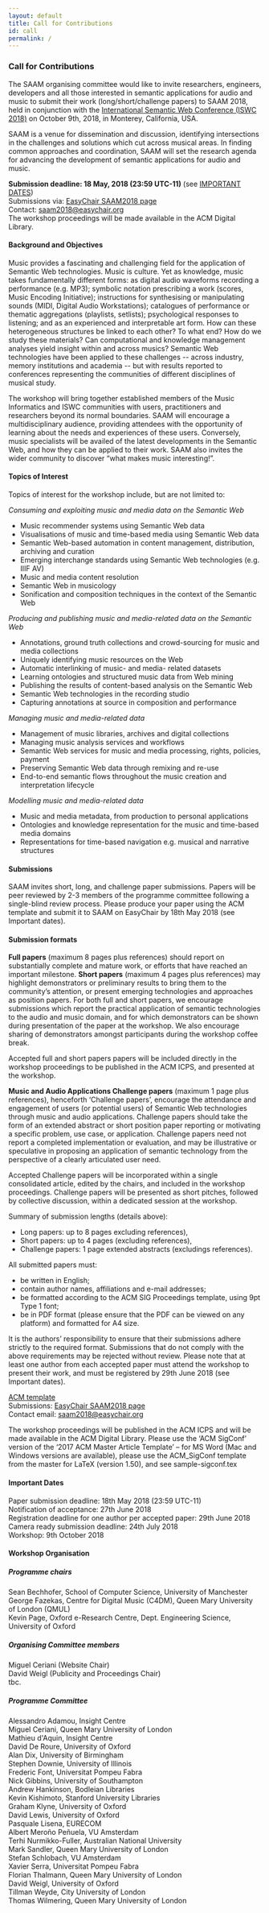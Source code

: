 ```yaml
---
layout: default
title: Call for Contributions
id: call
permalink: /
---
```


### Call for Contributions

The SAAM organising committee would like to invite researchers, engineers, developers and all those interested in semantic applications for audio and music to submit their work (long/short/challenge papers) to SAAM 2018, held in conjunction with the
[International Semantic Web Conference (ISWC 2018)](http://iswc2018.semanticweb.org/)
on October 9th, 2018, in Monterey, California, USA.

SAAM is a venue for dissemination and discussion, identifying intersections in the challenges and solutions which cut across musical areas. In finding common approaches and coordination, SAAM will set the research agenda for advancing the development of semantic applications for audio and music.

__Submission deadline: 18 May, 2018  (23:59 UTC-11)__ (see [IMPORTANT DATES](#important-dates))  
Submissions via: [EasyChair SAAM2018 page](https://www.easychair.org/conferences/?conf=saam2018)  
Contact: [saam2018@easychair.org](mailto:saam2018@easychair.org)  
The workshop proceedings will be made available in the ACM Digital Library.  

#### Background and Objectives
Music provides a fascinating and challenging field for the application of Semantic Web technologies. Music is culture. Yet as knowledge, music takes fundamentally different forms: as digital audio waveforms recording a performance (e.g. MP3); symbolic notation prescribing a work (scores, Music Encoding Initiative); instructions for synthesising or manipulating sounds (MIDI, Digital Audio Workstations); catalogues of performance or thematic aggregations (playlists, setlists); psychological responses to listening; and as an experienced and interpretable art form. How can these heterogeneous structures be linked to each other? To what end? How do we study these materials? Can computational and knowledge management analyses yield insight within and across musics? Semantic Web technologies have been applied to these challenges -- across industry, memory institutions and academia -- but with results reported to conferences representing the communities of different disciplines of musical study.

The workshop will bring together established members of the Music Informatics and ISWC communities with users, practitioners and researchers beyond its normal boundaries. SAAM will encourage a multidisciplinary audience, providing attendees with the opportunity of learning about the needs and experiences of these users. Conversely, music specialists will be availed of the latest developments in the Semantic Web, and how they can be applied to their work. SAAM also invites the wider community to discover “what makes music interesting!”.


#### Topics of Interest
Topics of interest for the workshop include, but are not limited to:

_Consuming and exploiting music and media data on the Semantic Web_
- Music recommender systems using Semantic Web data
- Visualisations of music and time-based media using Semantic Web data
- Semantic Web-based automation in content management, distribution, archiving and curation
- Emerging interchange standards using Semantic Web technologies (e.g. IIIF AV)
- Music and media content resolution
- Semantic Web in musicology
- Sonification and composition techniques in the context of the Semantic Web

_Producing and publishing music and media-related data on the Semantic Web_
- Annotations, ground truth collections and crowd-sourcing for music and media collections
- Uniquely identifying music resources on the Web
- Automatic interlinking of music- and media- related datasets
- Learning ontologies and structured music data from Web mining
- Publishing the results of content-based analysis on the Semantic Web
- Semantic Web technologies in the recording studio
- Capturing annotations at source in composition and performance

_Managing music and media-related data_
- Management of music libraries, archives and digital collections
- Managing music analysis services and workflows
- Semantic Web services for music and media processing, rights, policies, payment
- Preserving Semantic Web data through remixing and re-use
- End-to-end semantic flows throughout the music creation and interpretation lifecycle

_Modelling music and media-related data_
- Music and media metadata, from production to personal applications
- Ontologies and knowledge representation for the music and time-based media domains
- Representations for time-based navigation e.g. musical and narrative structures


#### Submissions
SAAM invites short, long, and challenge paper submissions. Papers will be peer reviewed by 2-3 members of the programme committee following a single-blind review process. Please produce your paper using the ACM template and submit it to SAAM on EasyChair by 18th May 2018 (see Important dates).

#### Submission formats

__Full papers__ (maximum 8 pages plus references) should report on substantially complete and mature work, or efforts that have reached an important milestone.
__Short papers__ (maximum 4 pages plus references) may highlight demonstrators or preliminary results to bring them to the community’s attention, or present emerging technologies and approaches as position papers. For both full and short papers, we encourage submissions which report the practical application of semantic technologies to the audio and music domain, and for which demonstrators can be shown during presentation of the paper at the workshop. We also encourage sharing of demonstrators amongst participants during the workshop coffee break.

Accepted full and short papers papers will be included directly in the workshop
proceedings to be published in the ACM ICPS, and presented at the workshop.

__Music and Audio Applications Challenge papers__ (maximum 1 page plus references), henceforth ‘Challenge papers’, encourage the attendance and engagement of users (or potential users) of Semantic Web technologies through music and audio applications. Challenge papers should take the form of an extended abstract or short position paper reporting or motivating a specific problem, use case, or application. Challenge papers need not report a completed implementation or evaluation, and may be illustrative or speculative in proposing an application of semantic technology from the perspective of a clearly articulated user need.

Accepted Challenge papers will be incorporated within a single consolidated article, edited by the chairs, and included in the workshop proceedings. Challenge papers will be presented as short pitches, followed by collective discussion, within a dedicated session at the workshop.

Summary of submission lengths (details above):
- Long papers: up to 8 pages excluding references),
- Short papers: up to 4 pages (excluding references),
- Challenge papers: 1 page extended abstracts (excludings references).

All submitted papers must:
- be written in English;
- contain author names, affiliations and e-mail addresses;
- be formatted according to the ACM SIG Proceedings template, using 9pt Type 1 font;
- be in PDF format (please ensure that the PDF can be viewed on any platform) and formatted for A4 size.

It is the authors’ responsibility to ensure that their submissions adhere strictly to the required format. Submissions that do not comply with the above requirements may be rejected without review. Please note that at least one author from each accepted paper must attend the workshop to present their work, and must be registered by 29th June 2018 (see Important dates).

[ACM template](https://www.acm.org/publications/proceedings-template)  
Submissions: [EasyChair SAAM2018 page](https://www.easychair.org/conferences/?conf=saam2018)  
Contact email: [saam2018@easychair.org](mailto:saam2018@easychair.org)  

The workshop proceedings will be published in the ACM ICPS and will be made
available in the ACM Digital Library.
Please use the ‘ACM SigConf’ version of the ‘2017 ACM Master Article Template’ – for MS Word (Mac and Windows versions are available), please use the ACM_SigConf template from the master for LaTeX (version 1.50), and see sample-sigconf.tex

#### Important Dates
Paper submission deadline: 18th May 2018 (23:59 UTC-11)  
Notification of acceptance: 27th June 2018  
Registration deadline for one author per accepted paper: 29th June 2018  
Camera ready submission deadline: 24th July 2018  
Workshop: 9th October 2018  


#### Workshop Organisation

##### Programme chairs
Sean Bechhofer, School of Computer Science, University of Manchester  
George Fazekas, Centre for Digital Music (C4DM), Queen Mary University of London (QMUL)  
Kevin Page, Oxford e-Research Centre, Dept. Engineering Science, University of Oxford

##### Organising Committee members
Miguel Ceriani (Website Chair)  
David Weigl (Publicity and Proceedings Chair)  
tbc.

##### Programme Committee

Alessandro Adamou, Insight Centre  
Miguel Ceriani, Queen Mary University of London  
Mathieu d'Aquin, Insight Centre  
David De Roure, University of Oxford  
Alan Dix, University of Birmingham  
Stephen Downie, University of Illinois  
Frederic Font, Universitat Pompeu Fabra  
Nick Gibbins, University of Southampton  
Andrew Hankinson, Bodleian Libraries  
Kevin Kishimoto, Stanford University Libraries  
Graham Klyne, University of Oxford  
David Lewis, University of Oxford  
Pasquale Lisena, EURECOM  
Albert Meroño Peñuela, VU Amsterdam  
Terhi Nurmikko-Fuller, Australian National University  
Mark Sandler, Queen Mary University of London  
Stefan Schlobach, VU Amsterdam  
Xavier Serra, Universitat Pompeu Fabra  
Florian Thalmann, Queen Mary University of London  
David Weigl, University of Oxford  
Tillman Weyde, City University of London  
Thomas Wilmering, Queen Mary University of London  

